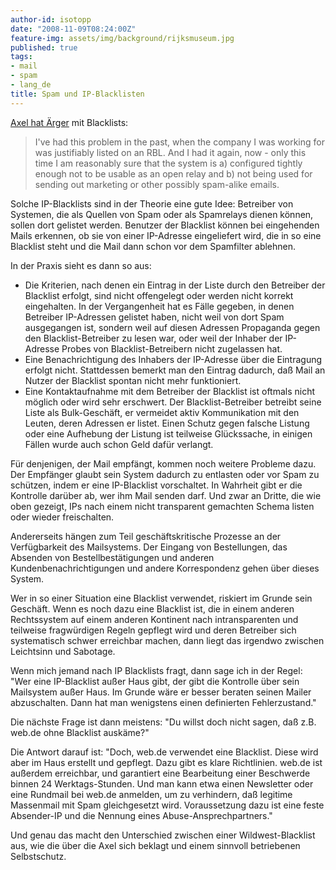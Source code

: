 ```yaml
---
author-id: isotopp
date: "2008-11-09T08:24:00Z"
feature-img: assets/img/background/rijksmuseum.jpg
published: true
tags:
- mail
- spam
- lang_de
title: Spam und IP-Blacklisten
---
```


[Axel hat Ärger](http://blog.balrog.de/archives/490-Anti-Spam-Appliances-Considered-Harmful.html
) mit Blacklists:

> I've had this problem in the past, when the company I was working for was justifiably listed on an RBL.
> And I had it again, now - only this time I am reasonably sure that the system is a) configured tightly enough not to be usable as an open relay and b) not being used for sending out marketing or other possibly spam-alike emails.

Solche IP-Blacklists sind in der Theorie eine gute Idee:
Betreiber von Systemen, die als Quellen von Spam oder als Spamrelays dienen können, sollen dort gelistet werden.
Benutzer der Blacklist können bei eingehenden Mails erkennen, ob sie von einer IP-Adresse eingeliefert wird, die in so eine Blacklist steht und die Mail dann schon vor dem Spamfilter ablehnen.

In der Praxis sieht es dann so aus:
- Die Kriterien, nach denen ein Eintrag in der Liste durch den Betreiber der Blacklist erfolgt, sind nicht offengelegt oder werden nicht korrekt eingehalten.
 In der Vergangenheit hat es Fälle gegeben, in denen Betreiber IP-Adressen gelistet haben, nicht weil von dort Spam ausgegangen ist, sondern weil auf diesen Adressen Propaganda gegen den Blacklist-Betreiber zu lesen war, oder weil der Inhaber der IP-Adresse Probes von Blacklist-Betreibern nicht zugelassen hat.
- Eine Benachrichtigung des Inhabers der IP-Adresse über die Eintragung erfolgt nicht. 
 Stattdessen bemerkt man den Eintrag dadurch, daß Mail an Nutzer der Blacklist spontan nicht mehr funktioniert.
- Eine Kontaktaufnahme mit dem Betreiber der Blacklist ist oftmals nicht möglich oder wird sehr erschwert.
 Der Blacklist-Betreiber betreibt seine Liste als Bulk-Geschäft, er vermeidet aktiv Kommunikation mit den Leuten, deren Adressen er listet.
 Einen Schutz gegen falsche Listung oder eine Aufhebung der Listung ist teilweise Glückssache, in einigen Fällen wurde auch schon Geld dafür verlangt.

Für denjenigen, der Mail empfängt, kommen noch weitere Probleme dazu. 
Der Empfänger glaubt sein System dadurch zu entlasten oder vor Spam zu schützen, indem er eine IP-Blacklist vorschaltet.
In Wahrheit gibt er die Kontrolle darüber ab, wer ihm Mail senden darf. 
Und zwar an Dritte, die wie oben gezeigt, IPs nach einem nicht transparent gemachten Schema listen oder wieder freischalten.

Andererseits hängen zum Teil geschäftskritische Prozesse an der Verfügbarkeit des Mailsystems. 
Der Eingang von Bestellungen, das Absenden von Bestellbestätigungen und anderen Kundenbenachrichtigungen und andere Korrespondenz gehen über dieses System.

Wer in so einer Situation eine Blacklist verwendet, riskiert im Grunde sein Geschäft.
Wenn es noch dazu eine Blacklist ist, die in einem anderen Rechtssystem auf einem anderen Kontinent nach intransparenten und teilweise fragwürdigen Regeln gepflegt wird und deren Betreiber sich systematisch schwer erreichbar machen, dann liegt  das irgendwo zwischen Leichtsinn und Sabotage.

Wenn mich jemand nach IP Blacklists fragt, dann sage ich in der Regel: 
"Wer eine IP-Blacklist außer Haus gibt, der gibt die Kontrolle über sein Mailsystem außer Haus. 
Im Grunde wäre er besser beraten seinen Mailer abzuschalten. 
Dann hat man wenigstens einen definierten Fehlerzustand." 

Die nächste Frage ist dann meistens:
"Du willst doch nicht sagen, daß z.B. web.de ohne Blacklist auskäme?"

Die Antwort darauf ist: 
"Doch, web.de verwendet eine Blacklist.
Diese wird aber im Haus erstellt und gepflegt.
Dazu gibt es klare Richtlinien.
web.de ist außerdem erreichbar, und garantiert eine Bearbeitung einer Beschwerde binnen 24 Werktags-Stunden.
Und man kann etwa einen Newsletter oder eine Rundmail bei web.de anmelden, um zu verhindern, daß legitime Massenmail mit Spam gleichgesetzt wird.
Voraussetzung dazu ist eine feste Absender-IP und die Nennung eines Abuse-Ansprechpartners."

Und genau das macht den Unterschied zwischen einer Wildwest-Blacklist aus, wie die über die Axel sich beklagt und einem sinnvoll betriebenen Selbstschutz.
